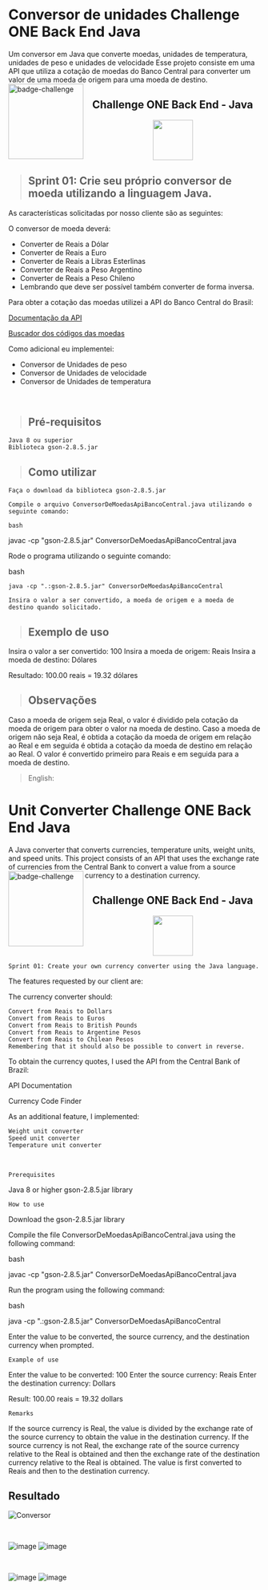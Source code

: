 # Conversor de unidades Challenge ONE Back End Java
Um conversor em Java que converte moedas, unidades de temperatura, unidades de peso e unidades de velocidade
Esse projeto consiste em uma API que utiliza a cotação de moedas do Banco Central para converter um valor de uma moeda de origem para uma moeda de destino.
<img align=left src="https://i.imgur.com/P9fjzh4.png" height=150 alt="badge-challenge">

<h2 align=center>Challenge ONE Back End - Java</h2>

<div align=center>

<img height="80" margin="10" src="https://i.imgur.com/9Gq6RS0.png">
</div>

>## Sprint 01: Crie seu próprio conversor de moeda utilizando a linguagem Java.


As características solicitadas por nosso cliente são as seguintes:

O conversor de moeda deverá:

- Converter de Reais a Dólar
- Converter de Reais a Euro
- Converter de Reais a Libras Esterlinas
- Converter de Reais a Peso Argentino
- Converter de Reais a Peso Chileno
- Lembrando que deve ser possível também converter de forma inversa.

Para obter a cotação das moedas utilizei a API do Banco Central do Brasil:

[Documentação da API](https://dadosabertos.bcb.gov.br/dataset/dados-cadastrais-de-entidades-autorizadas/resource/8600cf18-b981-456c-9ed1-bddec2690b71)

[Buscador dos códigos das moedas](https://www3.bcb.gov.br/sgspub/localizarseries/localizarSeries.do?method=prepararTelaLocalizarSeries)

Como adicional eu implementei:

- Conversor de Unidades de peso
- Conversor de Unidades de velocidade
- Conversor de Unidades de temperatura

<br>



>## Pré-requisitos

    Java 8 ou superior
    Biblioteca gson-2.8.5.jar

>## Como utilizar

    Faça o download da biblioteca gson-2.8.5.jar

    Compile o arquivo ConversorDeMoedasApiBancoCentral.java utilizando o seguinte comando:

    bash

javac -cp "gson-2.8.5.jar" ConversorDeMoedasApiBancoCentral.java

Rode o programa utilizando o seguinte comando:

bash

    java -cp ".:gson-2.8.5.jar" ConversorDeMoedasApiBancoCentral

    Insira o valor a ser convertido, a moeda de origem e a moeda de destino quando solicitado.

>## Exemplo de uso

Insira o valor a ser convertido: 100
Insira a moeda de origem: Reais
Insira a moeda de destino: Dólares

Resultado: 100.00 reais = 19.32 dólares

>## Observações
Caso a moeda de origem seja Real, o valor é dividido pela cotação da moeda de origem para obter o valor na moeda de destino.
Caso a moeda de origem não seja Real, é obtida a cotação da moeda de origem em relação ao Real e em seguida é obtida a cotação da moeda de destino em relação ao Real. O valor é convertido primeiro para Reais e em seguida para a moeda de destino.
    
 > English:

# Unit Converter Challenge ONE Back End Java

A Java converter that converts currencies, temperature units, weight units, and speed units.
This project consists of an API that uses the exchange rate of currencies from the Central Bank to convert a value from a source currency to a destination currency.
<img align=left src="https://i.imgur.com/P9fjzh4.png" height=150 alt="badge-challenge">

<h2 align=center>Challenge ONE Back End - Java</h2>

<div align=center>

<img height="80" margin="10" src="https://i.imgur.com/9Gq6RS0.png">
</div>

    Sprint 01: Create your own currency converter using the Java language.

The features requested by our client are:

The currency converter should:

    Convert from Reais to Dollars
    Convert from Reais to Euros
    Convert from Reais to British Pounds
    Convert from Reais to Argentine Pesos
    Convert from Reais to Chilean Pesos
    Remembering that it should also be possible to convert in reverse.

To obtain the currency quotes, I used the API from the Central Bank of Brazil:

API Documentation

Currency Code Finder

As an additional feature, I implemented:

    Weight unit converter
    Speed unit converter
    Temperature unit converter

<br>

    Prerequisites

Java 8 or higher
gson-2.8.5.jar library

    How to use

Download the gson-2.8.5.jar library

Compile the file ConversorDeMoedasApiBancoCentral.java using the following command:

bash

javac -cp "gson-2.8.5.jar" ConversorDeMoedasApiBancoCentral.java

Run the program using the following command:

bash

java -cp ".:gson-2.8.5.jar" ConversorDeMoedasApiBancoCentral

Enter the value to be converted, the source currency, and the destination currency when prompted.

    Example of use

Enter the value to be converted: 100
Enter the source currency: Reais
Enter the destination currency: Dollars

Result: 100.00 reais = 19.32 dollars

    Remarks

If the source currency is Real, the value is divided by the exchange rate of the source currency to obtain the value in the destination currency.
If the source currency is not Real, the exchange rate of the source currency relative to the Real is obtained and then the exchange rate of the destination currency relative to the Real is obtained. The value is first converted to Reais and then to the destination currency.

## Resultado

![Conversor](https://user-images.githubusercontent.com/67373586/227186320-a5d64c8e-f069-4d2e-a299-117310e91c26.gif)

<br>

![image](https://user-images.githubusercontent.com/67373586/226997648-9a528198-992d-47bc-b78d-7a51fdb48641.png)
![image](https://user-images.githubusercontent.com/67373586/226997766-9077192d-84e7-4737-9932-1aad5691edc8.png)

<br>

![image](https://user-images.githubusercontent.com/67373586/226997950-4db4e518-6270-42bb-9626-df5d3074e9af.png)
![image](https://user-images.githubusercontent.com/67373586/226998178-0ce1baa2-c41a-472e-a1d1-08fed6ff6b37.png)


